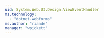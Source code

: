 ```yaml
---
uid: System.Web.UI.Design.ViewEventHandler
ms.technology: 
  - "dotnet-webforms"
ms.author: "riande"
manager: "wpickett"
---
```

